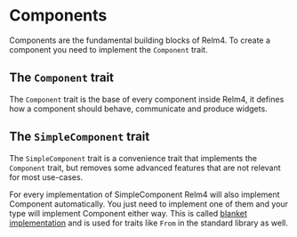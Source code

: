# Components

Components are the fundamental building blocks of Relm4. To create a component you need to implement the `Component` trait.

## The `Component` trait
The `Component` trait is the base of every component inside Relm4, it defines how a component should behave, communicate and produce widgets.

## The `SimpleComponent` trait
The `SimpleComponent` trait is a convenience trait that implements the `Component` trait, but removes some advanced features that are not relevant for most use-cases. 

 For every implementation of SimpleComponent Relm4 will also implement Component automatically. You just need to implement one of them and your type will implement Component either way. This is called [blanket implementation](https://doc.rust-lang.org/book/ch10-02-traits.html#using-trait-bounds-to-conditionally-implement-methods) and is used for traits like `From` in the standard library as well.